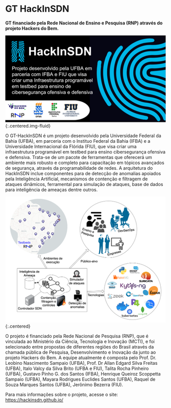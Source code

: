 # GT HackInSDN

**GT financiado pela Rede Nacional de Ensino e Pesquisa (RNP) através do projeto Hackers do Bem.**

![HackInSDN big picture](/assets/img/banner-hackinsdn-pt-br.png){:.centered.img-fluid}

O GT-HackInSDN é um projeto desenvolvido pela Universidade Federal da Bahia (UFBA), em parceria com o Instituo Federal da Bahia (IFBA) e a Universidade Internacional da Flórida (FIU), que visa criar uma infraestrutura programável em testbed para ensino cibersegurança ofensiva e defensiva. Trata-se de um pacote de ferramentas que oferecerá um ambiente mais robusto e completo para capacitação em tópicos avançados de segurança, através da programabilidade de redes. A arquitetura do HackInSDN inclue componentes para de detecção de anomalias apoiados pela Inteligência Artificial, mecanismos de contenção e filtragem de ataques dinâmicos, ferramental para simulação de ataques, base de dados para inteligência de ameaças dentre outros.

![HackInSDN big picture](/assets/img/hackinsdn.png){:.centered}

O projeto é financiado pela Rede Nacional de Pesquisa (RNP), que é vinculada ao Ministério da Ciência, Tecnologia e Inovação (MCTI), e foi selecionado entre propostas de diferentes regiões do Brasil através da chamada pública de Pesquisa, Desenvolvimento e Inovação da junto ao projeto Hackers do Bem. A equipe atualmente é composta pelo Prof. Dr. Leobino Nascimento Sampaio (UFBA), Prof. Dr Allan Edgard Silva Freitas (UFBA), Italo Valcy da Silva Brito (UFBA e FIU), Talita Rocha Pinheiro (UFBA), Gustavo Pinho G. dos Santos (IFBA), Henrique Queiroz Scoppetta Sampaio (UFBA), Mayara Rodrigues Euclides Santos (UFBA), Raquel de Souza Marques Santos (UFBA), Jerônimo Bezerra (FIU).


Para mais informações sobre o projeto, acesse o site: https://hackinsdn.github.io/

